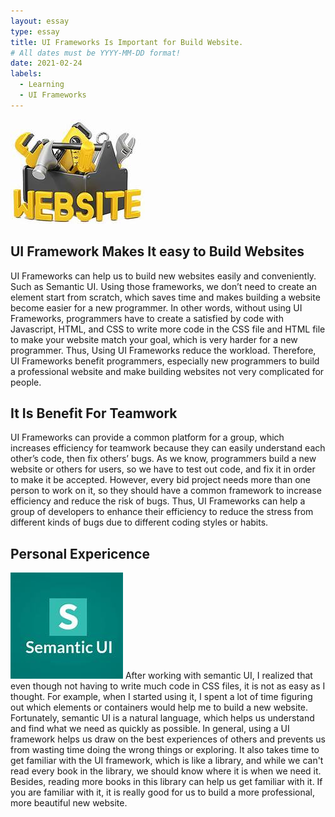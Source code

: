 ```yaml
---
layout: essay
type: essay
title: UI Frameworks Is Important for Build Website.
# All dates must be YYYY-MM-DD format!
date: 2021-02-24
labels: 
  - Learning
  - UI Frameworks
---
```

<img class="ui image" src="../images/website.jpeg">

## UI Framework Makes It easy to Build Websites
UI Frameworks can help us to build new websites easily and conveniently. Such as Semantic UI. Using those frameworks, we don’t need to create an element start from scratch, which saves time and makes building a website become easier for a new programmer. In other words, without using UI Frameworks, programmers have to create a satisfied by code with Javascript, HTML, and CSS to write more code in the CSS file and HTML file to make your website match your goal, which is very harder for a new programmer. Thus, Using UI Frameworks reduce the workload. Therefore, UI Frameworks benefit programmers, especially new programmers to build a professional website and make building websites not very complicated for people. 

## It Is Benefit For Teamwork
UI Frameworks can provide a common platform for a group,  which increases efficiency for teamwork because they can easily understand each other’s code, then fix others’ bugs. As we know, programmers build a new website or others for users, so we have to test out code, and fix it in order to make it be accepted. However, every bid project needs more than one person to work on it, so they should have a common framework to increase efficiency and reduce the risk of bugs. Thus, UI Frameworks can help a group of developers to enhance their efficiency to reduce the stress from different kinds of bugs due to different coding styles or habits.
## Personal Expericence
<img class="ui image" src="../images/UI.jpeg">
After working with semantic UI, I realized that even though not having to write much code in CSS files, it is not as easy as I thought. For example, when I started using it, I spent a lot of time figuring out which elements or containers would help me to build a new website. Fortunately, semantic UI is a natural language, which helps us understand and find what we need as quickly as possible.  In general, using a UI framework helps us draw on the best experiences of others and prevents us from wasting time doing the wrong things or exploring. It also takes time to get familiar with the UI framework, which is like a library, and while we can't read every book in the library, we should know where it is when we need it. Besides, reading more books in this library can help us get familiar with it. If you are familiar with it, it is really good for us to build a more professional, more beautiful new website.
